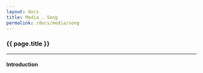 ```yaml
---
layout: docs
title: Media . Song
permalink: /docs/media/song
---
```


### {{ page.title }}

***

#### Introduction
